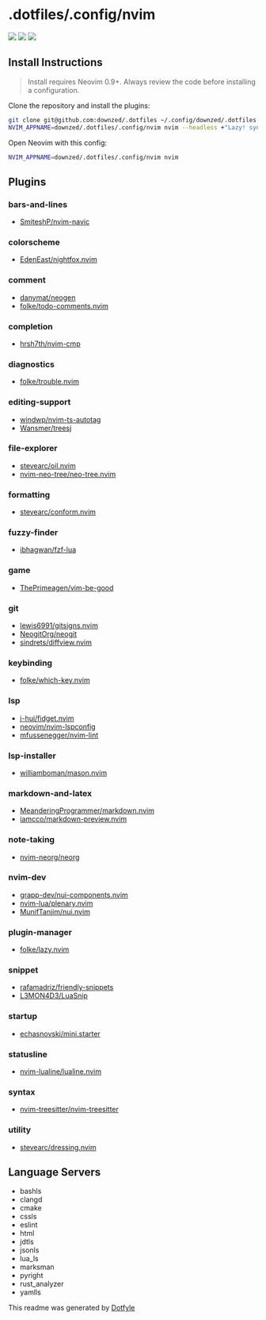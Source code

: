 # .dotfiles/.config/nvim

<a href="https://dotfyle.com/downzed/dotfiles-config-nvim"><img src="https://dotfyle.com/downzed/dotfiles-config-nvim/badges/plugins?style=flat" /></a>
<a href="https://dotfyle.com/downzed/dotfiles-config-nvim"><img src="https://dotfyle.com/downzed/dotfiles-config-nvim/badges/leaderkey?style=flat" /></a>
<a href="https://dotfyle.com/downzed/dotfiles-config-nvim"><img src="https://dotfyle.com/downzed/dotfiles-config-nvim/badges/plugin-manager?style=flat" /></a>


## Install Instructions

 > Install requires Neovim 0.9+. Always review the code before installing a configuration.

Clone the repository and install the plugins:

```sh
git clone git@github.com:downzed/.dotfiles ~/.config/downzed/.dotfiles
NVIM_APPNAME=downzed/.dotfiles/.config/nvim nvim --headless +"Lazy! sync" +qa
```

Open Neovim with this config:

```sh
NVIM_APPNAME=downzed/.dotfiles/.config/nvim nvim
```

## Plugins

### bars-and-lines

+ [SmiteshP/nvim-navic](https://dotfyle.com/plugins/SmiteshP/nvim-navic)
### colorscheme

+ [EdenEast/nightfox.nvim](https://dotfyle.com/plugins/EdenEast/nightfox.nvim)
### comment

+ [danymat/neogen](https://dotfyle.com/plugins/danymat/neogen)
+ [folke/todo-comments.nvim](https://dotfyle.com/plugins/folke/todo-comments.nvim)
### completion

+ [hrsh7th/nvim-cmp](https://dotfyle.com/plugins/hrsh7th/nvim-cmp)
### diagnostics

+ [folke/trouble.nvim](https://dotfyle.com/plugins/folke/trouble.nvim)
### editing-support

+ [windwp/nvim-ts-autotag](https://dotfyle.com/plugins/windwp/nvim-ts-autotag)
+ [Wansmer/treesj](https://dotfyle.com/plugins/Wansmer/treesj)
### file-explorer

+ [stevearc/oil.nvim](https://dotfyle.com/plugins/stevearc/oil.nvim)
+ [nvim-neo-tree/neo-tree.nvim](https://dotfyle.com/plugins/nvim-neo-tree/neo-tree.nvim)
### formatting

+ [stevearc/conform.nvim](https://dotfyle.com/plugins/stevearc/conform.nvim)
### fuzzy-finder

+ [ibhagwan/fzf-lua](https://dotfyle.com/plugins/ibhagwan/fzf-lua)
### game

+ [ThePrimeagen/vim-be-good](https://dotfyle.com/plugins/ThePrimeagen/vim-be-good)
### git

+ [lewis6991/gitsigns.nvim](https://dotfyle.com/plugins/lewis6991/gitsigns.nvim)
+ [NeogitOrg/neogit](https://dotfyle.com/plugins/NeogitOrg/neogit)
+ [sindrets/diffview.nvim](https://dotfyle.com/plugins/sindrets/diffview.nvim)
### keybinding

+ [folke/which-key.nvim](https://dotfyle.com/plugins/folke/which-key.nvim)
### lsp

+ [j-hui/fidget.nvim](https://dotfyle.com/plugins/j-hui/fidget.nvim)
+ [neovim/nvim-lspconfig](https://dotfyle.com/plugins/neovim/nvim-lspconfig)
+ [mfussenegger/nvim-lint](https://dotfyle.com/plugins/mfussenegger/nvim-lint)
### lsp-installer

+ [williamboman/mason.nvim](https://dotfyle.com/plugins/williamboman/mason.nvim)
### markdown-and-latex

+ [MeanderingProgrammer/markdown.nvim](https://dotfyle.com/plugins/MeanderingProgrammer/markdown.nvim)
+ [iamcco/markdown-preview.nvim](https://dotfyle.com/plugins/iamcco/markdown-preview.nvim)
### note-taking

+ [nvim-neorg/neorg](https://dotfyle.com/plugins/nvim-neorg/neorg)
### nvim-dev

+ [grapp-dev/nui-components.nvim](https://dotfyle.com/plugins/grapp-dev/nui-components.nvim)
+ [nvim-lua/plenary.nvim](https://dotfyle.com/plugins/nvim-lua/plenary.nvim)
+ [MunifTanjim/nui.nvim](https://dotfyle.com/plugins/MunifTanjim/nui.nvim)
### plugin-manager

+ [folke/lazy.nvim](https://dotfyle.com/plugins/folke/lazy.nvim)
### snippet

+ [rafamadriz/friendly-snippets](https://dotfyle.com/plugins/rafamadriz/friendly-snippets)
+ [L3MON4D3/LuaSnip](https://dotfyle.com/plugins/L3MON4D3/LuaSnip)
### startup

+ [echasnovski/mini.starter](https://dotfyle.com/plugins/echasnovski/mini.starter)
### statusline

+ [nvim-lualine/lualine.nvim](https://dotfyle.com/plugins/nvim-lualine/lualine.nvim)
### syntax

+ [nvim-treesitter/nvim-treesitter](https://dotfyle.com/plugins/nvim-treesitter/nvim-treesitter)
### utility

+ [stevearc/dressing.nvim](https://dotfyle.com/plugins/stevearc/dressing.nvim)
## Language Servers

+ bashls
+ clangd
+ cmake
+ cssls
+ eslint
+ html
+ jdtls
+ jsonls
+ lua_ls
+ marksman
+ pyright
+ rust_analyzer
+ yamlls


 This readme was generated by [Dotfyle](https://dotfyle.com)
